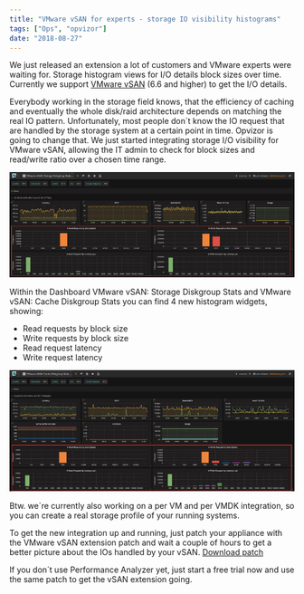 ```yaml
---
title: "VMware vSAN for experts - storage IO visibility histograms"
tags: ["Ops", "opvizor"]
date: "2018-08-27"
---
```


We just released an extension a lot of customers and VMware experts were waiting for. Storage histogram views for I/O details block sizes over time. Currently we support [VMware vSAN](https://www.vmware.com/products/vsan.html) (6.6 and higher) to get the I/O details.

Everybody working in the storage field knows, that the efficiency of caching and eventually the whole disk/raid architecture depends on matching the real IO pattern. Unfortunately, most people don´t know the IO request that are handled by the storage system at a certain point in time. Opvizor is going to change that. We just started integrating storage I/O visibility for VMware vSAN, allowing the IT admin to check for block sizes and read/write ratio over a chosen time range.

![VMware vSAN storage histogram](/images/blog/vsan_diskgroups_stats_histogram.png)

Within the Dashboard VMware vSAN: Storage Diskgroup Stats and VMware vSAN: Cache Diskgroup Stats you can find 4 new histogram widgets, showing:

- Read requests by block size
- Write requests by block size
- Read request latency
- Write request latency

![VMware vSAN cache histogram](/images/blog/vsan_diskgroups_histogram.png)

Btw. we´re currently also working on a per VM and per VMDK integration, so you can create a real storage profile of your running systems.

To get the new integration up and running, just patch your appliance with the VMware vSAN extension patch and wait a couple of hours to get a better picture about the IOs handled by your vSAN. [Download patch](https://storage.googleapis.com/opvizor/pa_patch/patch_492_vsan.bin)

If you don´t use Performance Analyzer yet, just start a free trial now and use the same patch to get the vSAN extension going.
